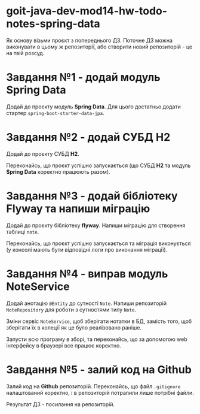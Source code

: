 # goit-java-dev-mod14-hw-todo-notes-spring-data

Як основу візьми проєкт з попереднього ДЗ. Поточне ДЗ можна виконувати в цьому ж репозиторії, або створити новий репозиторій - це на твій розсуд.

# Завдання №1 - додай модуль Spring Data

Додай до проєкту модуль **Spring Data**. Для цього достатньо додати стартер `spring-boot-starter-data-jpa`.

# Завдання №2 - додай СУБД H2

Додай до проєкту СУБД **H2**.

Переконайсь, що проєкт успішно запускається (що СУБД **H2** та модуль **Spring Data** коректно працюють разом).

# Завдання №3 - додай бібліотеку Flyway та напиши міграцію

Додай до проєкту бібліотеку **flyway**. Напиши міграцію для створення таблиці `note`.

Переконайсь, що проєкт успішно запускається та міграція виконується (у консолі мають бути відповідні логи про виконання міграції).

# Завдання №4 - виправ модуль NoteService

Додай анотацію `@Entity` до сутності `Note`. Напиши репозиторій `NoteRepository` для роботи з сутностями типу `Note`.

Зміни сервіс `NoteService`, щоб зберігати нотатки в БД, замість того, щоб зберігати їх в колеції як це було реалізовано раніше.

Запусти всю програму в зборі, та переконайсь, що за допомогою web інтерфейсу в браузері все працює коректно.

# Завдання №5 - залий код на Github

Залий код на **Github** репозиторій. Переконайсь, що файл `.gitignore` налаштований коректно, і в репозиторій потрапили лише потрібні файли.

Результат ДЗ - посилання на репозиторій.